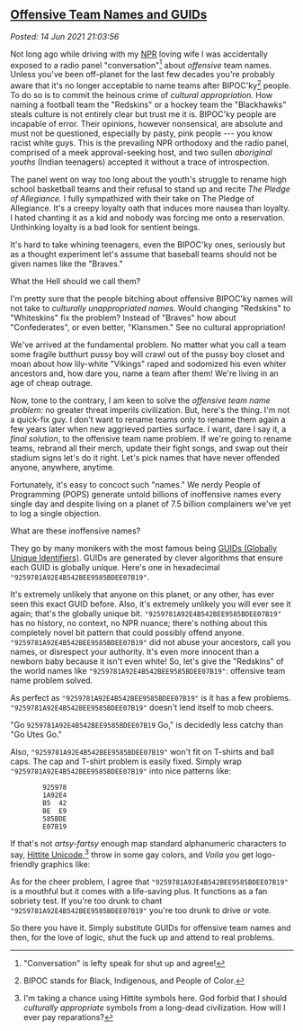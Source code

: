 [Offensive Team Names and GUIDs](http://analyzethedatanotthedrivel.org/2021/06/14/offensive-team-names-and-guids/)
------------------------------------------------------------------------------------------------------------------

*Posted: 14 Jun 2021 21:03:56*

Not long ago while driving with my [NPR](https://www.npr.org/) loving
wife I was accidentally exposed to a radio panel "conversation"[^7130x1]
about *offensive* team names. Unless you've been off-planet for the last
few decades you're probably aware that it's no longer acceptable to name
teams after BIPOC'ky[^7130x2] people. To do so is to commit the heinous crime
of *cultural appropriation.* How naming a football team the "Redskins"
or a hockey team the "Blackhawks" steals culture is not entirely clear
but trust me it is. BIPOC'ky people are incapable of error. Their
opinions, however nonsensical, are absolute and must not be questioned,
especially by pasty, pink people --- you know racist white guys. This is
the prevailing NPR orthodoxy and the radio panel, comprised of a meek
approval-seeking host, and two sullen *aboriginal youths* (Indian
teenagers) accepted it without a trace of introspection.

The panel went on way too long about the youth's struggle to rename high
school basketball teams and their refusal to stand up and recite *The
Pledge of Allegiance.* I fully sympathized with their take on The Pledge
of Allegiance. It's a creepy loyalty oath that induces more nausea than
loyalty. I hated chanting it as a kid and nobody was forcing me onto a
reservation. Unthinking loyalty is a bad look for sentient beings.

It's hard to take whining teenagers, even the BIPOC'ky ones, seriously
but as a thought experiment let's assume that baseball teams should not
be given names like the "Braves."

What the Hell should we call them?

I'm pretty sure that the people bitching about offensive BIPOC'ky names
will not take to *culturally unappropriated names*. Would changing
"Redskins" to "Whiteskins" fix the problem? Instead of "Braves" how
about "Confederates", or even better, "Klansmen." See no cultural
appropriation!

We've arrived at the fundamental problem. No matter what you call a team
some fragile butthurt pussy boy will crawl out of the pussy boy closet
and moan about how lily-white "Vikings" raped and sodomized his even
whiter ancestors and, how dare you, name a team after them! We're living
in an age of cheap outrage.

Now, tone to the contrary, I am keen to solve the *offensive team name
problem:* no greater threat imperils civilization. But, here's the
thing. I'm not a quick-fix guy. I don't want to rename teams only to
rename them again a few years later when new aggrieved parties surface.
I want, dare I say it, a *final solution*, to the offensive team name
problem. If we're going to rename teams, rebrand all their merch, update
their fight songs, and swap out their stadium signs let's do it right.
Let's pick names that have never offended anyone, anywhere, anytime.

Fortunately, it's easy to concoct such "names." We nerdy People of
Programming (POPS) generate untold billions of inoffensive names every
single day and despite living on a planet of 7.5 billion complainers
we've yet to log a single objection.

What are these inoffensive names?

They go by many monikers with the most famous being [GUIDs (Globally
Unique Identifiers)](https://www.uuidtools.com/what-is-uuid). GUIDs are
generated by clever algorithms that ensure each GUID is globally unique.
Here's one in hexadecimal `"9259781A92E4B542BEE9585BDEE07B19"`.

It's extremely unlikely that anyone on this planet, or any other, has
ever seen this exact GUID before. Also, it's extremely unlikely you will
ever see it again; that's the globally unique bit.
`"9259781A92E4B542BEE9585BDEE07B19"` has no history, no context, no NPR
nuance; there's nothing about this completely novel bit pattern that
could possibly offend anyone. `"9259781A92E4B542BEE9585BDEE07B19"` did
not abuse your ancestors, call you names, or disrespect your authority.
It's even more innocent than a newborn baby because it isn't even white!
So, let's give the "Redskins" of the world names like
`"9259781A92E4B542BEE9585BDEE07B19"`: offensive team name problem
solved.

As perfect as `"9259781A92E4B542BEE9585BDEE07B19"` is it has a few
problems. `"9259781A92E4B542BEE9585BDEE07B19"` doesn't lend itself to
mob cheers.

"Go `9259781A92E4B542BEE9585BDEE07B19` Go," is decidedly less catchy
than "Go Utes Go."

Also, `"9259781A92E4B542BEE9585BDEE07B19"` won't fit on T-shirts and
ball caps. The cap and T-shirt problem is easily fixed. Simply wrap
`"9259781A92E4B542BEE9585BDEE07B19"` into nice patterns like:

            925978
            1A92E4
            B5  42
            BE  E9
            585BDE
            E07B19

If that's not *artsy-fartsy* enough map standard alphanumeric characters
to say, [Hittite
Unicode](https://www.hethport.uni-wuerzburg.de/cuneifont/),[^7130x3] throw in
some gay colors, and *Voila* you get logo-friendly graphics like:

As for the cheer problem, I agree that
`"9259781A92E4B542BEE9585BDEE07B19"` is a mouthful but it comes with a
life-saving plus. It functions as a fan sobriety test. If you're too
drunk to chant `"9259781A92E4B542BEE9585BDEE07B19"` you're too drunk to
drive or vote.

So there you have it. Simply substitute GUIDs for offensive team names
and then, for the love of logic, shut the fuck up and attend to real
problems.

[^7130x1]: "Conversation" is lefty speak for shut up and agree!

[^7130x2]: BIPOC stands for Black, Indigenous, and People of Color.

[^7130x3]: I'm taking a chance using Hittite symbols here. God forbid that I
    should *culturally appropriate* symbols from a long-dead
    civilization. How will I ever pay reparations?
